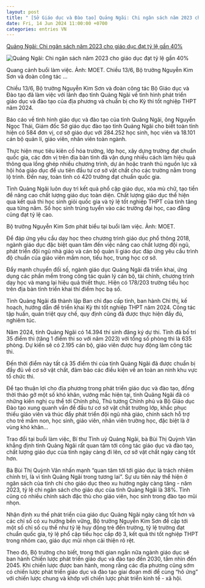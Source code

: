 ```yaml
---
layout: post
title: " [Sở Giáo dục và Đào tạo] Quảng Ngãi: Chi ngân sách năm 2023 cho giáo dục đạt tỷ lệ gần 40%"
date: Fri, 14 Jun 2024 11:00:00 +0700
categories: entries VN
---
```

[Quảng Ngãi: Chi ngân sách năm 2023 cho giáo dục đạt tỷ lệ gần 40%](https://vneconomy.vn/quang-ngai-chi-ngan-sach-nam-2023-cho-giao-duc-dat-ty-le-gan-40.htm)

![Quảng Ngãi: Chi ngân sách năm 2023 cho giáo dục đạt tỷ lệ gần 40%](https://media.vneconomy.vn/640x360/images/upload/2024/06/14/qn.jpg)

Quang cảnh buổi làm việc. Ảnh: MOET. Chiều 13/6, Bộ trưởng Nguyễn Kim Sơn và đoàn công tác ...

Chiều 13/6, Bộ trưởng Nguyễn Kim Sơn và đoàn công tác Bộ Giáo dục và Đào tạo đã làm việc với lãnh đạo tỉnh Quảng Ngãi về tình hình phát triển giáo dục và đào tạo của địa phương và chuẩn bị cho Kỳ thi tốt nghiệp THPT năm 2024.

Báo cáo về tình hình giáo dục và đào tạo của tỉnh Quãng Ngãi, ông Nguyễn Ngọc Thái, Giám đốc Sở giáo dục đào tạo tỉnh Quảng Ngãi cho biết toàn tỉnh hiện có 584 đơn vị, cơ sở giáo dục với 284.252 học sinh, học viên và 18.101 cán bộ quản lí, giáo viên, nhân viên toàn ngành.

Thực hiện mục tiêu kiên cố hóa trường, lớp học, xây dựng trường đạt chuẩn quốc gia, các đơn vị trên địa bàn tỉnh đã vận dụng nhiều cách làm hiệu quả thông qua lồng ghép nhiều chương trình, dự án hoặc tranh thủ nguồn lực xã hội hóa giáo dục để ưu tiên đầu tư cơ sở vật chất cho các trường nằm trong lộ trình. Đến nay, toàn tỉnh có 420 trường đạt chuẩn quốc gia.

Tỉnh Quảng Ngãi luôn duy trì kết quả phổ cập giáo dục, xóa mù chữ, tạo tiền đề nâng cao chất lượng giáo dục toàn diện. Chất lượng giáo dục thể hiện qua kết quả thi học sinh giỏi quốc gia và tỷ lệ tốt nghiệp THPT của tỉnh tăng qua từng năm. Số học sinh trúng tuyển vào các trường đại học, cao đẳng cũng đạt tỷ lệ cao.

Bộ trưởng Nguyễn Kim Sơn phát biểu tại buổi làm việc. Ảnh: MOET.

Để đáp ứng yêu cầu dạy học theo chương trình giáo dục phổ thông 2018, ngành giáo dục đặc biệt quan tâm đến việc nâng cao chất lượng đội ngũ, phát triển đội ngũ nhà giáo và cán bộ quản lí giáo dục đáp ứng yêu cầu trình độ chuẩn của giáo viên mầm non, tiểu học, trung học cơ sở.

Đẩy mạnh chuyển đối số, ngành giáo dục Quảng Ngãi đã triển khai, ứng dụng các phần mềm trong công tác quản lý cán bộ, tài chính, chương trình dạy học và mang lại hiệu quả thiết thực. Hiện có 178/203 trường tiểu học trên địa bàn tỉnh triển khai thí điểm học bạ số.

Tỉnh Quảng Ngãi đã thành lập Ban chỉ đạo cấp tỉnh, ban hành Chỉ thị, kế hoạch, hướng dẫn để triển khai Kỳ thi tốt nghiệp THPT năm 2024. Công tác tập huấn, quán triệt quy chế, quy định cũng đã được thực hiện đầy đủ, nghiêm túc.

Năm 2024, tỉnh Quảng Ngãi có 14.394 thí sinh đăng ký dự thi. Tỉnh đã bố trí 35 điểm thi (tăng 1 điểm thi so với năm 2023) với tổng số phòng thi là 635 phòng. Dự kiến sẽ có 2.195 cán bộ, giáo viên được huy động làm công tác thi.

Đến thời điểm này tất cả 35 điểm thi của tỉnh Quảng Ngãi đã được chuẩn bị đầy đủ về cơ sở vật chất, đảm bảo các điều kiện về an toàn an ninh khu vực tổ chức thi.

Để tạo thuận lợi cho địa phương trong phát triển giáo dục và đào tạo, đồng thời tháo gỡ một số khó khăn, vướng mắc hiện tại, tỉnh Quãng Ngãi đã có những kiến nghị cụ thể tới Chính phủ, Thủ tướng Chính phủ và Bộ Giáo dục Đào tạo xung quanh vấn đề đầu tư cơ sở vật chất trường lớp, khắc phục thiếu giáo viên và thúc đẩy phát triển đội ngũ nhà giáo, chính sách hỗ trợ cho trẻ mầm non, học sinh, giáo viên, nhân viên trường học, đặc biệt là ở vùng khó khăn…

Trao đổi tại buổi làm việc, Bí thư Tỉnh uỷ Quảng Ngãi, bà Bùi Thị Quỳnh Vân khẳng định tỉnh Quảng Ngãi rất quan tâm tới công tác giáo dục và đào tạo, chất lượng giáo dục của tỉnh ngày càng đi lên, cơ sở vật chất ngày càng tốt hơn.

Bà Bùi Thị Quỳnh Vân nhấn mạnh “quan tâm tới tới giáo dục là trách nhiệm chính trị, là vì tỉnh Quảng Ngãi trong tương lai”. Sự ưu tiên này thể hiện ở ngân sách của tỉnh chi cho giáo dục theo xu hướng ngày càng tăng - năm 2023, tỷ lệ chi ngân sách cho giáo dục của tỉnh Quảng Ngãi là 38%. Tỉnh cũng có nhiều chính sách đặc thù cho giáo viên, học sinh trong đào tạo mũi nhọn.

Nhận định xu thế phát triển của giáo dục Quảng Ngãi ngày càng tốt hơn và các chỉ số có xu hướng bền vững, Bộ trưởng Nguyễn Kim Sơn đề cập tới một số chỉ số cụ thể như tỷ lệ huy động trẻ đến trường, tỷ lệ trường đạt chuẩn quốc gia, tỷ lệ phổ cập tiểu học cấp độ 3, kết quả thi tốt nghiệp THPT trong nhóm cao, giáo dục mũi nhọn cải thiện rõ rệt.

Theo đó, Bộ trưởng cho biết, trong thời gian ngắn nữa ngành giáo dục sẽ ban hành Chiến lược phát triển giáo dục và đào tạo đến 2030, tầm nhìn đến 2045. Khi chiến lược được ban hành, mong rằng các địa phương cũng sớm có chiến lược phát triển giáo dục và đào tạo giai đoạn mới để cùng “hô ứng” với chiến lược chung và khớp với chiến lược phát triển kinh tế - xã hội.

